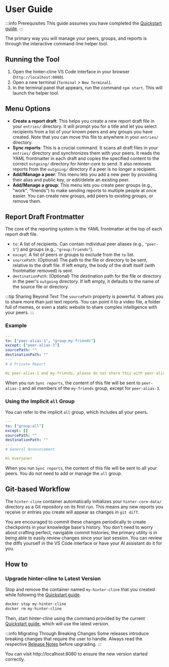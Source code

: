 # User Guide

:::info Prerequisites
This guide assumes you have completed the [Quickstart guide](../hinter-net/quickstart.md).
:::

The primary way you will manage your peers, groups, and reports is through the interactive command-line helper tool.

## Running the Tool

1.  Open the hinter-cline VS Code interface in your browser (`http://localhost:8080`).
2.  Open a new terminal (`Terminal` > `New Terminal`).
3.  In the terminal panel that appears, run the command `npm start`.
    This will launch the helper tool.

## Menu Options

- **Create a report draft**: This helps you create a new report draft file in your `entries/` directory.
  It will prompt you for a title and let you select recipients from a list of your known peers and any groups you have created.
  Note that you can move this file to anywhere in your `entries/` directory.
- **Sync reports**: This is a crucial command.
  It scans all draft files in your `entries/` directory and synchronizes them with your peers.
  It reads the YAML frontmatter in each draft and copies the specified content to the correct `outgoing/` directory for hinter-core to send.
  It also removes reports from the `outgoing/` directory if a peer is no longer a recipient.
- **Add/Manage a peer**: This menu lets you add a new peer by providing their alias and public key, or edit/delete an existing peer.
- **Add/Manage a group**: This menu lets you create peer groups (e.g., "work", "friends") to make sending reports to multiple people at once easier.
  You can create new groups, add peers to existing groups, or remove them.

## Report Draft Frontmatter

The core of the reporting system is the YAML frontmatter at the top of each report draft file.

- `to`: A list of recipients. Can contain individual peer aliases (e.g., `"peer-1"`) and groups (e.g., `"group:friends"`).
- `except`: A list of peers or groups to exclude from the `to` list.
- `sourcePath`: (Optional) The path to the file or directory to be sent, relative to the draft file. If left empty, the body of the draft itself (with frontmatter removed) is sent.
- `destinationPath`: (Optional) The destination path for the file or directory in the peer's `outgoing` directory. If left empty, it defaults to the name of the source file or directory.

:::tip Sharing Beyond Text
The `sourcePath` property is powerful.
It allows you to share more than just text reports.
You can point it to a video file, a folder full of memes, or even a static website to share complex intelligence with your peers.
:::

### Example

```yaml
---
to: ["peer-alias-1", "group:my-friends"]
except: ["peer-alias-3"]
sourcePath: ""
destinationPath: ""
---
# A Private Report

Hi peer-alias-1 and my-friends, please do not share this with peer-alias-3.
```

When you run `Sync reports`, the content of this file will be sent to `peer-alias-1` and all members of the `my-friends` group, except for `peer-alias-3`.

### Using the Implicit `all` Group

You can refer to the implicit `all` group, which includes all your peers.

```yaml
---
to: ["group:all"]
except: []
sourcePath: ""
destinationPath: ""
---
# General Announcement

Hi everyone!
```

When you run `Sync reports`, the content of this file will be sent to all your peers.
You do not need to add or manage the `all` group.

## Git-based Workflow

The `hinter-cline` container automatically initializes your `hinter-core-data/` directory as a Git repository on its first run.
This means any new reports you receive or entries you create will appear as changes in `git diff`.

You are encouraged to commit these changes periodically to create checkpoints in your knowledge base's history.
You don't need to worry about crafting perfect, navigable commit histories; the primary utility is in being able to easily review changes since your last session.
You can review the diffs yourself in the VS Code interface or have your AI assistant do it for you.

## How to

### Upgrade hinter-cline to Latest Version

Stop and remove the container named `my-hinter-cline` that you created while following the [Quickstart guide](../hinter-net/quickstart.md).

```sh
docker stop my-hinter-cline
docker rm my-hinter-cline
```

Then, start hinter-cline using the command provided by the current [Quickstart guide](../hinter-net/quickstart.md), which will use the latest version.

:::info Migrating Through Breaking Changes
Some releases introduce breaking changes that require the user to handle.
Always read the respective [Release Notes](https://github.com/hinter-net/hinter-cline/releases) before upgrading.
:::

You can visit http://localhost:8080 to ensure the new version started correctly.
